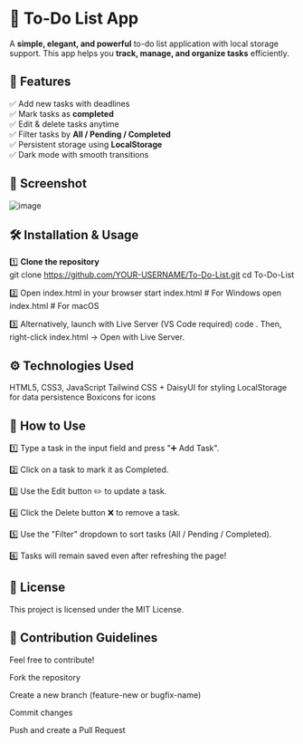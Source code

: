 # 📝 To-Do List App

A **simple, elegant, and powerful** to-do list application with local storage support. This app helps you **track, manage, and organize tasks** efficiently.

## 🚀 Features

✅ Add new tasks with deadlines  
✅ Mark tasks as **completed**  
✅ Edit & delete tasks anytime  
✅ Filter tasks by **All / Pending / Completed**  
✅ Persistent storage using **LocalStorage**  
✅ Dark mode with smooth transitions  

## 📸 Screenshot  
![image](https://github.com/user-attachments/assets/71ed0be1-cd1e-474a-9132-d595e696759f)


## 🛠️ Installation & Usage

1️⃣ **Clone the repository**  
git clone https://github.com/YOUR-USERNAME/To-Do-List.git
cd To-Do-List

2️⃣ Open index.html in your browser
start index.html   # For Windows
open index.html    # For macOS

3️⃣ Alternatively, launch with Live Server (VS Code required)
code .
Then, right-click index.html → Open with Live Server.

## ⚙️ Technologies Used

HTML5, CSS3, JavaScript
Tailwind CSS + DaisyUI for styling
LocalStorage for data persistence
Boxicons for icons

## 📌 How to Use
1️⃣ Type a task in the input field and press "➕ Add Task".

2️⃣ Click on a task to mark it as Completed.

3️⃣ Use the Edit button ✏️ to update a task.

4️⃣ Click the Delete button ❌ to remove a task.

5️⃣ Use the "Filter" dropdown to sort tasks (All / Pending / Completed).

6️⃣ Tasks will remain saved even after refreshing the page!


## 📜 License


This project is licensed under the MIT License.


## 🤝 Contribution Guidelines

Feel free to contribute!

Fork the repository

Create a new branch (feature-new or bugfix-name)

Commit changes

Push and create a Pull Request
